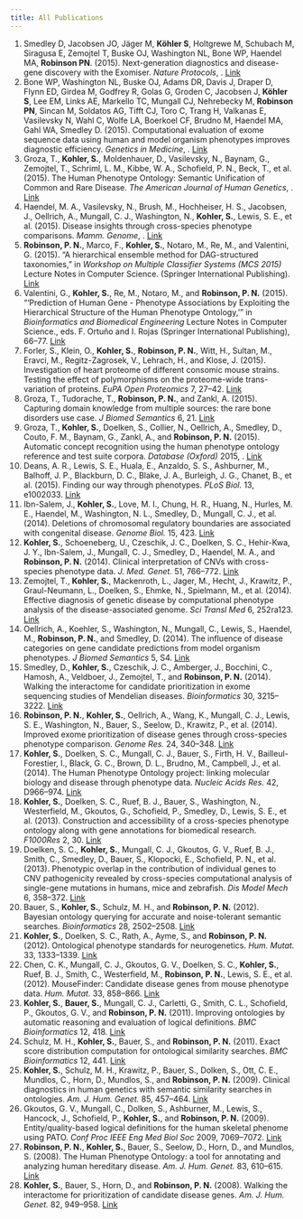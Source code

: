 ```yaml
---
title: All Publications
---
```




<ol class="bibliography">

<li><span id="exomiser_natgenet"> Smedley D, Jacobsen JO, Jäger M, <b>Köhler S</b>, Holtgrewe M, Schubach M, Siragusa E, Zemojtel T, Buske OJ, Washington NL, Bone WP, Haendel MA, <b>Robinson PN</b>. (2015). Next-generation diagnostics and disease-gene discovery with the Exomiser. <i>Nature Protocols</i>, .</span>   <a href="http://www.ncbi.nlm.nih.gov/pubmed/26562621">Link</a>  </li>
<li><span id="bone">Bone WP, Washington NL, Buske OJ, Adams DR, Davis J, Draper D, Flynn ED, Girdea M, Godfrey R, Golas G, Groden C, Jacobsen J, <b>Köhler S</b>, Lee EM, Links AE, Markello TC, Mungall CJ, Nehrebecky M, <b>Robinson PN</b>, Sincan M, Soldatos AG, Tifft CJ, Toro C, Trang H, Valkanas E, Vasilevsky N, Wahl C, Wolfe LA, Boerkoel CF, Brudno M, Haendel MA, Gahl WA, Smedley D. (2015). Computational evaluation of exome sequence data using human and model organism phenotypes improves diagnostic efficiency. <i>Genetics in Medicine</i>, .</span>   <a href="http://www.ncbi.nlm.nih.gov/pubmed/26562225">Link</a>  </li>
<li><span id="ajhg">Groza, T., <b>Kohler, S.</b>, Moldenhauer, D., Vasilevsky, N., Baynam, G., Zemojtel, T., Schriml, L. M., Kibbe, W. A., Schofield, P. N., Beck, T., et al. (2015). The Human Phenotype Ontology: Semantic Unification of Common and Rare Disease. <i>The American Journal of Human Genetics</i>, .</span>   <a href="http://www.cell.com/ajhg/abstract/S0002-9297(15)00234-7">Link</a>  </li>
<li><span id="pmid26092691">Haendel, M. A., Vasilevsky, N., Brush, M., Hochheiser, H. S., Jacobsen, J., Oellrich, A., Mungall, C. J., Washington, N., <b>Kohler, S.</b>, Lewis, S. E., et al. (2015). Disease insights through cross-species phenotype comparisons. <i>Mamm. Genome</i>, .</span>   <a href="http://link.springer.com/article/10.1007%2Fs00335-015-9577-8">Link</a>  </li>
<li><span id="RobinsonValentin2015"><b>Robinson, P. N.</b>, Marco, F., <b>Kohler, S.</b>, Notaro, M., Re, M., and Valentini, G. (2015). “A hierarchical ensemble method for DAG-structured taxonomies,” in <i>Workshop on Multiple Classifier Systems (MCS 2015)</i> Lecture Notes in Computer Science. (Springer International Publishing).</span>   <a href="http://homes.di.unimi.it/valentini/papers/Robinson-valeMCS15-final.pdf">Link</a>  </li>
<li><span id="Valentini2015">Valentini, G., <b>Kohler, S.</b>, Re, M., Notaro, M., and <b>Robinson, P. N.</b> (2015). “‘Prediction of Human Gene - Phenotype Associations by Exploiting the Hierarchical Structure of the Human Phenotype Ontology,’” in <i>Bioinformatics and Biomedical Engineering</i> Lecture Notes in Computer Science., eds. F. Ortuño and I. Rojas (Springer International Publishing), 66–77.</span>   <a href="http://link.springer.com/chapter/10.1007%2F978-3-319-16483-0_7">Link</a>  </li>
<li><span id="forlerEupa">Forler, S., Klein, O., <b>Kohler, S.</b>, <b>Robinson, P. N.</b>, Witt, H., Sultan, M., Eravci, M., Regitz-Zagrosek, V., Lehrach, H., and Klose, J. (2015). Investigation of heart proteome of different consomic mouse strains. Testing the effect of polymorphisms on the proteome-wide trans-variation of proteins. <i>EuPA Open Proteomics</i> 7, 27–42.</span>   <a href="http://dx.doi.org/10.1016/j.euprot.2015.03.002">Link</a>  </li>
<li><span id="PMID25926964">Groza, T., Tudorache, T., <b>Robinson, P. N.</b>, and Zankl, A. (2015). Capturing domain knowledge from multiple sources: the rare bone disorders use case. <i>J Biomed Semantics</i> 6, 21.</span>   <a href="http://www.ncbi.nlm.nih.gov/pubmed/25926964">Link</a>  </li>
<li><span id="PMID25725061">Groza, T., <b>Kohler, S.</b>, Doelken, S., Collier, N., Oellrich, A., Smedley, D., Couto, F. M., Baynam, G., Zankl, A., and <b>Robinson, P. N.</b> (2015). Automatic concept recognition using the human phenotype ontology reference and test suite corpora. <i>Database (Oxford)</i> 2015, .</span>   <a href="http://www.ncbi.nlm.nih.gov/pubmed/25725061">Link</a>  </li>
<li><span id="PMID25562316">Deans, A. R., Lewis, S. E., Huala, E., Anzaldo, S. S., Ashburner, M., Balhoff, J. P., Blackburn, D. C., Blake, J. A., Burleigh, J. G., Chanet, B., et al. (2015). Finding our way through phenotypes. <i>PLoS Biol.</i> 13, e1002033.</span>   <a href="http://www.ncbi.nlm.nih.gov/pubmed/25562316">Link</a>  </li>
<li><span id="PMID25315429">Ibn-Salem, J., <b>Kohler, S.</b>, Love, M. I., Chung, H. R., Huang, N., Hurles, M. E., Haendel, M., Washington, N. L., Smedley, D., Mungall, C. J., et al. (2014). Deletions of chromosomal regulatory boundaries are associated with congenital disease. <i>Genome Biol.</i> 15, 423.</span>   <a href="http://www.ncbi.nlm.nih.gov/pubmed/25315429">Link</a>  </li>
<li><span id="PMID25280750"><b>Kohler, S.</b>, Schoeneberg, U., Czeschik, J. C., Doelken, S. C., Hehir-Kwa, J. Y., Ibn-Salem, J., Mungall, C. J., Smedley, D., Haendel, M. A., and <b>Robinson, P. N.</b> (2014). Clinical interpretation of CNVs with cross-species phenotype data. <i>J. Med. Genet.</i> 51, 766–772.</span>   <a href="http://www.ncbi.nlm.nih.gov/pubmed/25280750">Link</a>  </li>
<li><span id="PMID25186178">Zemojtel, T., <b>Kohler, S.</b>, Mackenroth, L., Jager, M., Hecht, J., Krawitz, P., Graul-Neumann, L., Doelken, S., Ehmke, N., Spielmann, M., et al. (2014). Effective diagnosis of genetic disease by computational phenotype analysis of the disease-associated genome. <i>Sci Transl Med</i> 6, 252ra123.</span>   <a href="http://www.ncbi.nlm.nih.gov/pubmed/25186178">Link</a>  </li>
<li><span id="PMID25093073">Oellrich, A., Koehler, S., Washington, N., Mungall, C., Lewis, S., Haendel, M., <b>Robinson, P. N.</b>, and Smedley, D. (2014). The influence of disease categories on gene candidate predictions from model organism phenotypes. <i>J Biomed Semantics</i> 5, S4.</span>   <a href="http://www.ncbi.nlm.nih.gov/pubmed/25093073">Link</a>  </li>
<li><span id="PMID25078397">Smedley, D., <b>Kohler, S.</b>, Czeschik, J. C., Amberger, J., Bocchini, C., Hamosh, A., Veldboer, J., Zemojtel, T., and <b>Robinson, P. N.</b> (2014). Walking the interactome for candidate prioritization in exome sequencing studies of Mendelian diseases. <i>Bioinformatics</i> 30, 3215–3222.</span>   <a href="http://www.ncbi.nlm.nih.gov/pubmed/25078397">Link</a>  </li>
<li><span id="PMID24162188"><b>Robinson, P. N.</b>, <b>Kohler, S.</b>, Oellrich, A., Wang, K., Mungall, C. J., Lewis, S. E., Washington, N., Bauer, S., Seelow, D., Krawitz, P., et al. (2014). Improved exome prioritization of disease genes through cross-species phenotype comparison. <i>Genome Res.</i> 24, 340–348.</span>   <a href="http://www.ncbi.nlm.nih.gov/pubmed/24162188">Link</a>  </li>
<li><span id="PMID24217912"><b>Kohler, S.</b>, Doelken, S. C., Mungall, C. J., Bauer, S., Firth, H. V., Bailleul-Forestier, I., Black, G. C., Brown, D. L., Brudno, M., Campbell, J., et al. (2014). The Human Phenotype Ontology project: linking molecular biology and disease through phenotype data. <i>Nucleic Acids Res.</i> 42, D966–974.</span>   <a href="http://www.ncbi.nlm.nih.gov/pubmed/24217912">Link</a>  </li>
<li><span id="PMID24358873"><b>Kohler, S.</b>, Doelken, S. C., Ruef, B. J., Bauer, S., Washington, N., Westerfield, M., Gkoutos, G., Schofield, P., Smedley, D., Lewis, S. E., et al. (2013). Construction and accessibility of a cross-species phenotype ontology along with gene annotations for biomedical research. <i>F1000Res</i> 2, 30.</span>   <a href="http://www.ncbi.nlm.nih.gov/pubmed/24358873">Link</a>  </li>
<li><span id="PMID23104991">Doelken, S. C., <b>Kohler, S.</b>, Mungall, C. J., Gkoutos, G. V., Ruef, B. J., Smith, C., Smedley, D., Bauer, S., Klopocki, E., Schofield, P. N., et al. (2013). Phenotypic overlap in the contribution of individual genes to CNV pathogenicity revealed by cross-species computational analysis of single-gene mutations in humans, mice and zebrafish. <i>Dis Model Mech</i> 6, 358–372.</span>   <a href="http://www.ncbi.nlm.nih.gov/pubmed/23104991">Link</a>  </li>
<li><span id="PMID22843981">Bauer, S., <b>Kohler, S.</b>, Schulz, M. H., and <b>Robinson, P. N.</b> (2012). Bayesian ontology querying for accurate and noise-tolerant semantic searches. <i>Bioinformatics</i> 28, 2502–2508.</span>   <a href="http://www.ncbi.nlm.nih.gov/pubmed/22843981">Link</a>  </li>
<li><span id="PMID22573485"><b>Kohler, S.</b>, Doelken, S. C., Rath, A., Ayme, S., and <b>Robinson, P. N.</b> (2012). Ontological phenotype standards for neurogenetics. <i>Hum. Mutat.</i> 33, 1333–1339.</span>   <a href="http://www.ncbi.nlm.nih.gov/pubmed/22573485">Link</a>  </li>
<li><span id="PMID22331800">Chen, C. K., Mungall, C. J., Gkoutos, G. V., Doelken, S. C., <b>Kohler, S.</b>, Ruef, B. J., Smith, C., Westerfield, M., <b>Robinson, P. N.</b>, Lewis, S. E., et al. (2012). MouseFinder: Candidate disease genes from mouse phenotype data. <i>Hum. Mutat.</i> 33, 858–866.</span>   <a href="http://www.ncbi.nlm.nih.gov/pubmed/22331800">Link</a>  </li>
<li><span id="PMID22032770"><b>Kohler, S.</b>, <b>Bauer, S.</b>, Mungall, C. J., Carletti, G., Smith, C. L., Schofield, P., Gkoutos, G. V., and <b>Robinson, P. N.</b> (2011). Improving ontologies by automatic reasoning and evaluation of logical definitions. <i>BMC Bioinformatics</i> 12, 418.</span>   <a href="http://www.ncbi.nlm.nih.gov/pubmed/22032770">Link</a>  </li>
<li><span id="PMID22078312">Schulz, M. H., <b>Kohler, S.</b>, Bauer, S., and <b>Robinson, P. N.</b> (2011). Exact score distribution computation for ontological similarity searches. <i>BMC Bioinformatics</i> 12, 441.</span>   <a href="http://www.ncbi.nlm.nih.gov/pubmed/22078312">Link</a>  </li>
<li><span id="PMID19800049"><b>Kohler, S.</b>, Schulz, M. H., Krawitz, P., Bauer, S., Dolken, S., Ott, C. E., Mundlos, C., Horn, D., Mundlos, S., and <b>Robinson, P. N.</b> (2009). Clinical diagnostics in human genetics with semantic similarity searches in ontologies. <i>Am. J. Hum. Genet.</i> 85, 457–464.</span>   <a href="http://www.ncbi.nlm.nih.gov/pubmed/19800049">Link</a>  </li>
<li><span id="PMID19964203">Gkoutos, G. V., Mungall, C., Dolken, S., Ashburner, M., Lewis, S., Hancock, J., Schofield, P., <b>Kohler, S.</b>, and <b>Robinson, P. N.</b> (2009). Entity/quality-based logical definitions for the human skeletal phenome using PATO. <i>Conf Proc IEEE Eng Med Biol Soc</i> 2009, 7069–7072.</span>   <a href="http://www.ncbi.nlm.nih.gov/pubmed/19964203">Link</a>  </li>
<li><span id="PMID18950739"><b>Robinson, P. N.</b>, <b>Kohler, S.</b>, Bauer, S., Seelow, D., Horn, D., and Mundlos, S. (2008). The Human Phenotype Ontology: a tool for annotating and analyzing human hereditary disease. <i>Am. J. Hum. Genet.</i> 83, 610–615.</span>   <a href="http://www.ncbi.nlm.nih.gov/pubmed/18950739">Link</a>  </li>
<li><span id="PMID18371930"><b>Kohler, S.</b>, Bauer, S., Horn, D., and <b>Robinson, P. N.</b> (2008). Walking the interactome for prioritization of candidate disease genes. <i>Am. J. Hum. Genet.</i> 82, 949–958.</span>   <a href="http://www.ncbi.nlm.nih.gov/pubmed/18371930">Link</a>  </li>

</ol>

